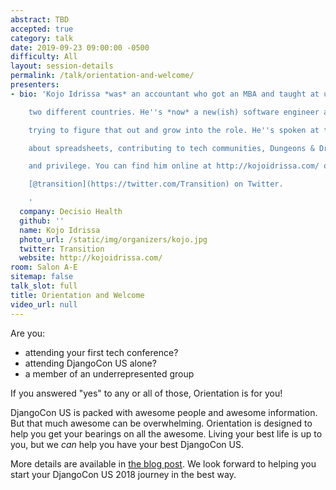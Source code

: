 ```yaml
---
abstract: TBD
accepted: true
category: talk
date: 2019-09-23 09:00:00 -0500
difficulty: All
layout: session-details
permalink: /talk/orientation-and-welcome/
presenters:
- bio: 'Kojo Idrissa *was* an accountant who got an MBA and taught at university in

    two different countries. He''s *now* a new(ish) software engineer and is still

    trying to figure that out and grow into the role. He''s spoken at tech conferences

    about spreadsheets, contributing to tech communities, Dungeons & Dragons, inclusion

    and privilege. You can find him online at http://kojoidrissa.com/ or as

    [@transition](https://twitter.com/Transition) on Twitter.

    '
  company: Decisio Health
  github: ''
  name: Kojo Idrissa
  photo_url: /static/img/organizers/kojo.jpg
  twitter: Transition
  website: http://kojoidrissa.com/
room: Salon A-E
sitemap: false
talk_slot: full
title: Orientation and Welcome
video_url: null
---
```


Are you:
-  attending your first tech conference?
-  attending DjangoCon US alone?
-  a member of an underrepresented group

If you answered "yes" to any or all of those, Orientation is for you!

DjangoCon US is packed with awesome people and awesome information. But that much awesome can be overwhelming.  Orientation is designed to help you get your bearings on all the awesome. Living your best life is up to you, but we *can* help you have your best DjangoCon US.

More details are available in [the blog post](https://2018.djangocon.us/news/orientation/). We look forward to helping you start your DjangoCon US 2018 journey in the best way.